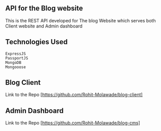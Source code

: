 ## API for the Blog website

This is the REST API developed for The blog Website which serves both Client website and Admin dashboard

## Technologies Used

```
ExpressJS
PassportJS
MongoDB
Mongooose
```

## Blog Client
Link to the Repo [https://github.com/Rohit-Molawade/blog-client]

## Admin Dashboard
Link to the Repo [https://github.com/Rohit-Molawade/blog-cms]
